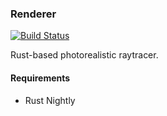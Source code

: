 ### Renderer

[![Build Status](https://travis-ci.org/rhysyngsun/renderer.svg?branch=master)](https://travis-ci.org/rhysyngsun/renderer)

Rust-based photorealistic raytracer.

#### Requirements

- Rust Nightly
